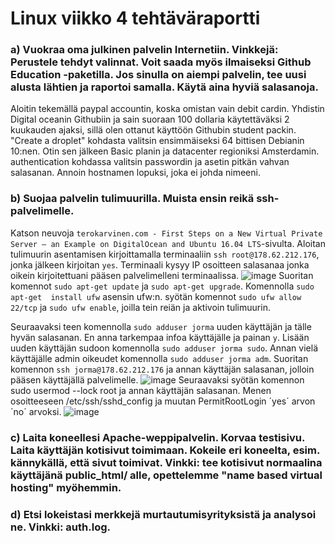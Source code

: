 # Linux viikko 4 tehtäväraportti

### a) Vuokraa oma julkinen palvelin Internetiin. Vinkkejä: Perustele tehdyt valinnat. Voit saada myös ilmaiseksi Github Education -paketilla. Jos sinulla on aiempi palvelin, tee uusi alusta lähtien ja raportoi samalla. Käytä aina hyviä salasanoja.

Aloitin tekemällä paypal accountin, koska omistan vain debit cardin. Yhdistin Digital oceanin Githubiin ja sain suoraan 100 dollaria käytettäväksi 2 kuukauden ajaksi, sillä olen ottanut käyttöön Githubin student packin. "Create a droplet" kohdasta valitsin ensimmäiseksi 64 bittisen Debianin 10:nen. Otin sen jälkeen Basic planin ja datacenter regioniksi Amsterdamin. authentication kohdassa valitsin passwordin ja asetin pitkän vahvan salasanan. Annoin hostnamen lopuksi, joka ei johda nimeeni.

### b) Suojaa palvelin tulimuurilla. Muista ensin reikä ssh-palvelimelle.

Katson neuvoja `terokarvinen.com - First Steps on a New Virtual Private Server – an Example on DigitalOcean and Ubuntu 16.04 LTS`-sivulta. Aloitan tulimuurin asentamisen kirjoittamalla terminaaliin `ssh root@178.62.212.176`, jonka jälkeen kirjoitan `yes`. Terminaali kysyy IP osoitteen salasanaa jonka oikein kirjoitettuani pääsen palvelimelleni terminaalissa.
![image](https://user-images.githubusercontent.com/78149945/133263667-c894095f-77f4-47a2-9f7a-8652fbb36858.png)
Suoritan komennot `sudo apt-get update` ja `sudo apt-get upgrade`. Komennolla `sudo apt-get 
install ufw` asensin ufw:n. syötän komennot `sudo ufw allow 22/tcp` ja `sudo ufw enable`, joilla tein reiän ja aktivoin tulimuurin.

Seuraavaksi teen komennolla `sudo adduser jorma` uuden käyttäjän ja tälle hyvän salasanan. En anna tarkempaa infoa käyttäjälle ja painan `y`. Lisään uuden käyttäjän sudoon komennolla `sudo adduser jorma sudo`. Annan vielä käyttäjälle admin oikeudet komennolla `sudo adduser jorma adm`. Suoritan komennon `ssh jorma@178.62.212.176` ja annan käyttäjän salasanan, jolloin pääsen käyttäjällä palvelimelle. 
![image](https://user-images.githubusercontent.com/78149945/133277153-66fc3345-ed16-48fd-9bd9-b5fffb0f3dcd.png)
Seuraavaksi syötän komennon sudo usermod --lock root ja annan käyttäjän salasanan. Menen osoitteeseen /etc/ssh/sshd_config ja muutan PermitRootLogin ´yes´ arvon ´no´ arvoksi.
![image](https://user-images.githubusercontent.com/78149945/133278927-f1b447ac-a688-434a-ae07-e0ede9f57f49.png)


### c) Laita koneellesi Apache-weppipalvelin. Korvaa testisivu. Laita käyttäjän kotisivut toimimaan. Kokeile eri koneelta, esim. kännykällä, että sivut toimivat. Vinkki: tee kotisivut normaalina käyttäjänä public_html/ alle, opettelemme "name based virtual hosting" myöhemmin.

### d) Etsi lokeistasi merkkejä murtautumisyrityksistä ja analysoi ne. Vinkki: auth.log.

